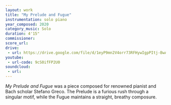 ```yaml
---
layout: work
title: "My Prelude and Fugue"
instrumentation: solo piano
year_composed: 2020
category_music: Solo
duration: 4'15"
commissioner:
score_url:
drive:
 - url: https://drive.google.com/file/d/1eyP9mn2V4orr73RFHywIgpPItj-BwAEP/preview
youtube:
 - url-code: 9cS0ifFP2U0
soundcloud: 
 - url:
---
```


_My Prelude and Fugue_ was a piece composed for renowned pianist and Bach scholar Stefano Greco. The Prelude is a furious rush through a singular motif, while the Fugue maintains a straight, breathy composure.